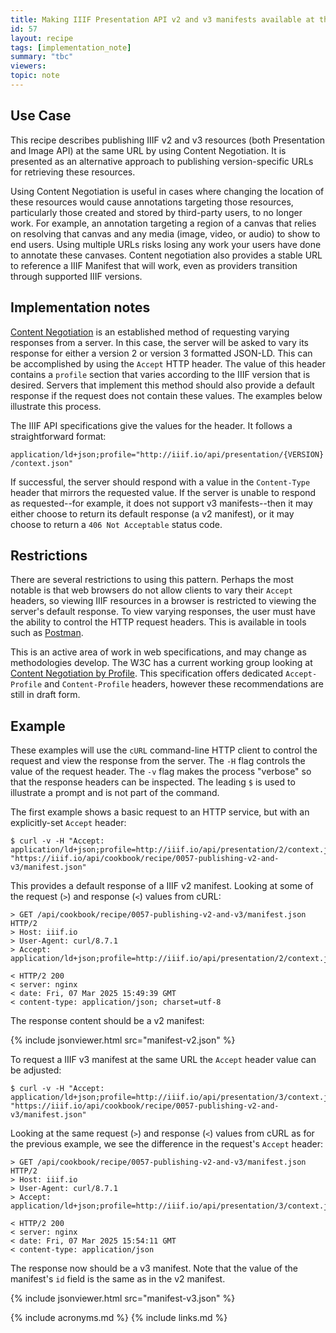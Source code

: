```yaml
---
title: Making IIIF Presentation API v2 and v3 manifests available at the same URL
id: 57
layout: recipe
tags: [implementation_note]
summary: "tbc"
viewers:
topic: note
---
```



## Use Case

This recipe describes publishing IIIF v2 and v3 resources (both Presentation and Image API) at the same URL by using
Content Negotiation. It is presented as an alternative approach to publishing version-specific URLs for retrieving 
these resources.

Using Content Negotiation is useful in cases where changing the location of these resources would cause annotations 
targeting those resources, particularly those created and stored by third-party users, to no longer work. For example, 
an annotation targeting a region of a canvas that relies on resolving that canvas and any media (image, video, or audio)
to show to end users. Using multiple URLs risks losing any work your users have done to annotate these canvases. Content
negotiation also provides a stable URL to reference a IIIF Manifest that will work, even as providers transition through 
supported IIIF versions.

## Implementation notes

[Content Negotiation](https://developer.mozilla.org/en-US/docs/Web/HTTP/Content_negotiation) is an established method of requesting varying responses from a server. In this case, the server will
be asked to vary its response for either a version 2 or version 3 formatted JSON-LD. This can be accomplished by using
the `Accept` HTTP header. The value of this header contains a `profile` section that varies according to the IIIF 
version that is desired. Servers that implement this method should also provide a default response 
if the request does not contain these values. The examples below illustrate this process.

The IIIF API specifications give the values for the header. It follows a straightforward format:

`application/ld+json;profile="http://iiif.io/api/presentation/{VERSION}/context.json"`

If successful, the server should respond with a value in the `Content-Type` header that mirrors
the requested value. If the server is unable to respond as requested--for example, it does not support v3
manifests--then it may either choose to return its default response (a v2 manifest), or it may choose to return a
`406 Not Acceptable` status code. 

## Restrictions

There are several restrictions to using this pattern. Perhaps the most notable is that web browsers do
not allow clients to vary their `Accept` headers, so viewing IIIF resources in a browser is restricted to viewing 
the server's default response. To view varying responses, the user must have the ability to control the HTTP request 
headers. This is available in tools such as [Postman](https://www.postman.com/).

This is an active area of work in web specifications, and may change as methodologies develop. The W3C has a current 
working group looking at [Content Negotiation by Profile](https://www.w3.org/TR/2019/WD-dx-prof-conneg-20191126/). 
This specification offers dedicated `Accept-Profile` and `Content-Profile` headers, however these recommendations are
still in draft form.

## Example

These examples will use the `cURL` command-line HTTP client to control the request and view the response from
the server. The `-H` flag controls the value of the request header. The `-v` flag makes the process "verbose" so
that the response headers can be inspected. The leading `$` is used to illustrate a prompt and is not part of the command.

The first example shows a basic request to an HTTP service, but with an explicitly-set `Accept` header:

    $ curl -v -H "Accept: application/ld+json;profile=http://iiif.io/api/presentation/2/context.json" "https://iiif.io/api/cookbook/recipe/0057-publishing-v2-and-v3/manifest.json"

This provides a default response of a IIIF v2 manifest. Looking at some of the request (`>`) and response (`<`) values from cURL:

    > GET /api/cookbook/recipe/0057-publishing-v2-and-v3/manifest.json HTTP/2
    > Host: iiif.io
    > User-Agent: curl/8.7.1
    > Accept: application/ld+json;profile=http://iiif.io/api/presentation/2/context.json

    < HTTP/2 200
    < server: nginx
	< date: Fri, 07 Mar 2025 15:49:39 GMT
    < content-type: application/json; charset=utf-8    

The response content should be a v2 manifest:

{% include jsonviewer.html src="manifest-v2.json" %}

To request a IIIF v3 manifest at the same URL the `Accept` header value can be adjusted:

    $ curl -v -H "Accept: application/ld+json;profile=http://iiif.io/api/presentation/3/context.json" "https://iiif.io/api/cookbook/recipe/0057-publishing-v2-and-v3/manifest.json"

Looking at the same request (`>`) and response (`<`) values from cURL as for the previous example, we see the difference in the request's `Accept` header:

    > GET /api/cookbook/recipe/0057-publishing-v2-and-v3/manifest.json HTTP/2
    > Host: iiif.io
    > User-Agent: curl/8.7.1
    > Accept: application/ld+json;profile=http://iiif.io/api/presentation/3/context.json

    < HTTP/2 200
    < server: nginx
	< date: Fri, 07 Mar 2025 15:54:11 GMT
	< content-type: application/json

The response now should be a v3 manifest. Note that the value of the manifest's `id` field is the same as in the v2 manifest.

{% include jsonviewer.html src="manifest-v3.json" %}

{% include acronyms.md %}
{% include links.md %}

